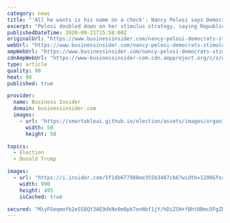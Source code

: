 ```yaml
---
category: news
title: "'All he wants is his name on a check': Nancy Pelosi says Democrats are holding out for a bigger stimulus agreement from Trump"
excerpt: "Pelosi doubled down on her stimulus strategy, saying Republicans were refusing to spend the money necessary to combat the pandemic."
publishedDateTime: 2020-09-21T15:58:00Z
originalUrl: "https://www.businessinsider.com/nancy-pelosi-democrats-stimulus-agreement-trump-republicans-economy-bigger-waiting-2020-9"
webUrl: "https://www.businessinsider.com/nancy-pelosi-democrats-stimulus-agreement-trump-republicans-economy-bigger-waiting-2020-9"
ampWebUrl: "https://www.businessinsider.com/nancy-pelosi-democrats-stimulus-agreement-trump-republicans-economy-bigger-waiting-2020-9?amp"
cdnAmpWebUrl: "https://www-businessinsider-com.cdn.ampproject.org/c/s/www.businessinsider.com/nancy-pelosi-democrats-stimulus-agreement-trump-republicans-economy-bigger-waiting-2020-9?amp"
type: article
quality: 98
heat: 98
published: true

provider:
  name: Business Insider
  domain: businessinsider.com
  images:
    - url: "https://smartableai.github.io/election/assets/images/organizations/businessinsider.com-50x50.jpg"
      width: 50
      height: 50

topics:
  - Election
  - Donald Trump

images:
  - url: "https://i.insider.com/5f1db677988ee355b3487cb6?width=1200&format=jpeg"
    width: 990
    height: 495
    isCached: true

secured: "MiyFGeqmoYb2eSS8QY3AE9dkNx0m8pk7enNbf1jY/hDiZSH+fBht0BmcOFgZDUwGLGOoiwYoFLA/iMW2dIbJX879t7NPvVxyU44ipd/3rD+xT62bzvwkJC6tAgfAnoxxy2e2OJ0UgZAXU2lFefC6ygAIVPBKN54wcgXTd8zWyLuFmQR/uvE1aMD3YVPAARwJkM2IyiKBvLmaqQMu0xcYjC4zEQ+pwKJVAWXrqz0xiT/R5Z7EJEMkilvfbkg8m1mAdW01fvvENPjp5GV/kzLM70sUUSjnD8weOmAofdwMgKUAZ8F3uFdpGm6ZH1Gi84vKofUiRfxp8/fESTDsSa3QISa2Ax4kJkytYwjgOVG1znk=;qD9gsjaMmgl+mHJP4bAapg=="
---
```


